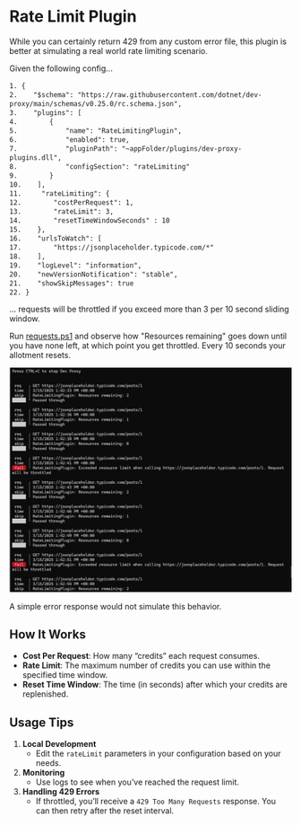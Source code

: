 # Rate Limit Plugin

While you can certainly return 429 from any custom error file, this plugin is better at simulating a real world rate limiting scenario.

Given the following config...

```
1. {
2.    "$schema": "https://raw.githubusercontent.com/dotnet/dev-proxy/main/schemas/v0.25.0/rc.schema.json",
3.    "plugins": [
4.        {
5.            "name": "RateLimitingPlugin",
6.            "enabled": true,
7.            "pluginPath": "~appFolder/plugins/dev-proxy-plugins.dll",
8.            "configSection": "rateLimiting"
9.        }
10.    ],
11.     "rateLimiting": {
12.        "costPerRequest": 1,
13.        "rateLimit": 3,
14.        "resetTimeWindowSeconds" : 10
15.    },
16.    "urlsToWatch": [
17.        "https://jsonplaceholder.typicode.com/*"
18.    ],
19.    "logLevel": "information",
20.    "newVersionNotification": "stable",
21.    "showSkipMessages": true
22. }
```

... requests will be throttled if you exceed more than 3 per 10 second sliding window. 

Run [requests.ps1](requests.ps1) and observe how "Resources remaining" goes down until you have none left, at which point you get throttled. Every 10 seconds your allotment resets.

![log](terminal.png)

A simple error response would not simulate this behavior.

## How It Works

- **Cost Per Request**: How many “credits” each request consumes.  
- **Rate Limit**: The maximum number of credits you can use within the specified time window.  
- **Reset Time Window**: The time (in seconds) after which your credits are replenished.  

## Usage Tips

1. **Local Development**  
   - Edit the `rateLimit` parameters in your configuration based on your needs.  
2. **Monitoring**  
   - Use logs to see when you’ve reached the request limit.  
3. **Handling 429 Errors**  
   - If throttled, you’ll receive a `429 Too Many Requests` response. You can then retry after the reset interval.  